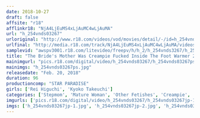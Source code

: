 ```yaml
---
date: 2018-10-27
draft: false
affsite: "r18"
afflinkr18: "NjA4LjEuMS4xLjAuMC4wLjAuMA"
url: "h_254vnds03267"
urloriginal: "http://www.r18.com/videos/vod/movies/detail/-/id=h_254vnds03267"
urlfinal: "http://media.r18.com/track/NjA4LjEuMS4xLjAuMC4wLjAuMA/videos/vod/movies/detail/-/id=h_254vnds03267"
samplevid: "awspv3001.r18.com/litevideo/freepv/h/h_2/h_254vnds3267/h_254vnds3267_dmb_w.mp4"
title: "The Bride's Mother Was Creampie Fucked Inside The Foot Warmer 2"
mainimgurl: "pics.r18.com/digital/video/h_254vnds03267/h_254vnds03267ps.jpg"
mainimgs: "h_254vnds03267ps.jpg"
releasedate: "Feb. 20, 2018"
duration: 96
productioncomp: "STAR PARADISE"
girls: ['Rei Higuchi', 'Kyoko Takeuchi']
categories: ['Stepmom', 'Mature Woman', 'Other Fetishes', 'Creampie', 'Hi-Def']
imgurls: ['pics.r18.com/digital/video/h_254vnds03267/h_254vnds03267jp-1.jpg', 'pics.r18.com/digital/video/h_254vnds03267/h_254vnds03267jp-2.jpg', 'pics.r18.com/digital/video/h_254vnds03267/h_254vnds03267jp-3.jpg', 'pics.r18.com/digital/video/h_254vnds03267/h_254vnds03267jp-4.jpg', 'pics.r18.com/digital/video/h_254vnds03267/h_254vnds03267jp-5.jpg', 'pics.r18.com/digital/video/h_254vnds03267/h_254vnds03267jp-6.jpg', 'pics.r18.com/digital/video/h_254vnds03267/h_254vnds03267jp-7.jpg', 'pics.r18.com/digital/video/h_254vnds03267/h_254vnds03267jp-8.jpg', 'pics.r18.com/digital/video/h_254vnds03267/h_254vnds03267jp-9.jpg', 'pics.r18.com/digital/video/h_254vnds03267/h_254vnds03267jp-10.jpg', 'pics.r18.com/digital/video/h_254vnds03267/h_254vnds03267jp-11.jpg', 'pics.r18.com/digital/video/h_254vnds03267/h_254vnds03267jp-12.jpg', 'pics.r18.com/digital/video/h_254vnds03267/h_254vnds03267jp-13.jpg', 'pics.r18.com/digital/video/h_254vnds03267/h_254vnds03267jp-14.jpg', 'pics.r18.com/digital/video/h_254vnds03267/h_254vnds03267jp-15.jpg', 'pics.r18.com/digital/video/h_254vnds03267/h_254vnds03267jp-16.jpg', 'pics.r18.com/digital/video/h_254vnds03267/h_254vnds03267jp-17.jpg', 'pics.r18.com/digital/video/h_254vnds03267/h_254vnds03267jp-18.jpg', 'pics.r18.com/digital/video/h_254vnds03267/h_254vnds03267jp-19.jpg', 'pics.r18.com/digital/video/h_254vnds03267/h_254vnds03267jp-20.jpg']
imgs: ['h_254vnds03267jp-1.jpg', 'h_254vnds03267jp-2.jpg', 'h_254vnds03267jp-3.jpg', 'h_254vnds03267jp-4.jpg', 'h_254vnds03267jp-5.jpg', 'h_254vnds03267jp-6.jpg', 'h_254vnds03267jp-7.jpg', 'h_254vnds03267jp-8.jpg', 'h_254vnds03267jp-9.jpg', 'h_254vnds03267jp-10.jpg', 'h_254vnds03267jp-11.jpg', 'h_254vnds03267jp-12.jpg', 'h_254vnds03267jp-13.jpg', 'h_254vnds03267jp-14.jpg', 'h_254vnds03267jp-15.jpg', 'h_254vnds03267jp-16.jpg', 'h_254vnds03267jp-17.jpg', 'h_254vnds03267jp-18.jpg', 'h_254vnds03267jp-19.jpg', 'h_254vnds03267jp-20.jpg']
---
```

